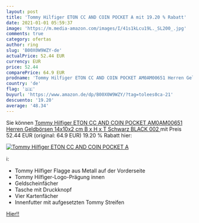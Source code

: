 ```yaml
---
layout: post
title: 'Tommy Hilfiger ETON CC AND COIN POCKET A mit 19.20 % Rabatt'
date: 2021-01-01 05:59:37
image: 'https://m.media-amazon.com/images/I/41s1kLcu19L._SL200_.jpg'
comments: true
category: ofertas
author: ring
slug: 'B00X0W9WZY-de'
actualPrice: 52.44 EUR
currency: EUR
price: 52.44
comparePrice: 64.9 EUR
prodname: 'Tommy Hilfiger ETON CC AND COIN POCKET AM0AM00651 Herren Geldbörsen 14x10x2 cm  B x H x T   Schwarz  BLACK 002 '
country: 'de'
flag: '🇩🇪'
buyurl: 'https://www.amazon.de/dp/B00X0W9WZY/?tag=tolees0ca-21'
descuento: '19.20'
average: '48.34'
---
```


Sie können [Tommy Hilfiger ETON CC AND COIN POCKET AM0AM00651 Herren Geldbörsen 14x10x2 cm  B x H x T   Schwarz  BLACK 002 ](https://www.amazon.de/dp/B00X0W9WZY/?tag=tolees0ca-21) mit Preis 52.44 EUR (original: 64.9 EUR) 19.20 % Rabatt hier:

[![Tommy Hilfiger ETON CC AND COIN POCKET A](https://m.media-amazon.com/images/I/41s1kLcu19L._SL200_.jpg)](https://www.amazon.de/dp/B00X0W9WZY/?tag=tolees0ca-21)

ℹ️:

- Tommy Hilfiger Flagge aus Metall auf der Vorderseite
- Tommy Hilfiger-Logo-Prägung innen
- Geldscheinfächer
- Tasche mit Druckknopf
- Vier Kartenfächer
- Innenfutter mit aufgesetzten Tommy Streifen

[Hier!!](https://www.amazon.de/dp/B00X0W9WZY/?tag=tolees0ca-21)
